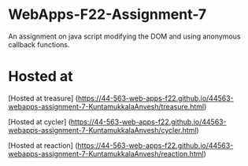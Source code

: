 # WebApps-F22-Assignment-7
An assignment on java script modifying the DOM and using anonymous callback functions.
# Hosted at
[Hosted at treasure] (https://44-563-web-apps-f22.github.io/44563-webapps-assignment-7-KuntamukkalaAnvesh/treasure.html)

[Hosted at cycler] (https://44-563-web-apps-f22.github.io/44563-webapps-assignment-7-KuntamukkalaAnvesh/cycler.html)

[Hosted at reaction] (https://44-563-web-apps-f22.github.io/44563-webapps-assignment-7-KuntamukkalaAnvesh/reaction.html)

